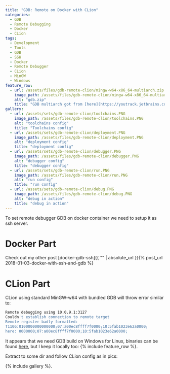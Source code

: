 ```yaml
---
title: "GDB: Remote on Docker with CLion"
categories:
  - GDB
  - Remote Debugging
  - Docker
  - CLion
tags:
  - Development
  - Tools
  - GDB
  - SSH
  - Docker
  - Remote Debugger
  - CLion
  - MinGW
  - Windows
feature_row:
  - url: /assets/files/gdb-remote-clion/mingw-w64-x86_64-multiarch.zip
    image_path: /assets/files/gdb-remote-clion/mingw-w64-x86_64-multiarch.zip
    alt: "gdb.zip"
    title: "GDB multiarch got from [here](https://youtrack.jetbrains.com/issue/CPP-8137)"
gallery:
  - url: /assets/sets/gdb-remote-clion/toolchains.PNG
    image_path: /assets/files/gdb-remote-clion/toolchains.PNG
    alt: "toolchains config"
    title: "Toolchains config"
  - url: /assets/sets/gdb-remote-clion/deployment.PNG
    image_path: /assets/files/gdb-remote-clion/deployment.PNG
    alt: "deployment config"
    title: "deployment config"
  - url: /assets/sets/gdb-remote-clion/debugger.PNG
    image_path: /assets/files/gdb-remote-clion/debugger.PNG
    alt: "debugger config"
    title: "debugger config"
  - url: /assets/sets/gdb-remote-clion/run.PNG
    image_path: /assets/files/gdb-remote-clion/run.PNG
    alt: "run config"
    title: "run config"
  - url: /assets/sets/gdb-remote-clion/debug.PNG
    image_path: /assets/files/gdb-remote-clion/debug.PNG
    alt: "debug in action"
    title: "debug in action"
---
```



To set remote debugger GDB on docker container we need to setup it as ssh server. 

# Docker Part

Check out my other post [docker-gdb-ssh]{{ "" | absolute_url }}{% post_url 2018-01-03-docker-with-ssh-and-gdb %}

# CLion Part

CLion using standard MinGW-w64 with bundled GDB will throw error similar to:

```bash
Remote debugging using 10.0.9.1:3127
Couldn't establish connection to remote target
Remote register badly formatted:
T1106:0100000000000000;07:a00ec8ffff7f0000;10:5fab1023e62a0000;
here: 0000000;07:a00ec8ffff7f0000;10:5fab1023e62a0000;
```

It appears that we need GDB build on Windows for Linux, binaries can be found [here](https://youtrack.jetbrains.com/issue/CPP-8137),
but I keep it locally too: {% include feature_row %}. 

Extract to some dir and follow CLion config as in pics:

{% include gallery %}.




